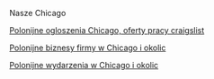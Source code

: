 Nasze Chicago

[Polonijne ogloszenia Chicago, oferty pracy craigslist](https://www.nasze-chicago.com/ogloszenia)

[Polonijne biznesy firmy w Chicago i okolic](https://www.nasze-chicago.com/business)

[Polonijne wydarzenia w Chicago i okolic](https://www.nasze-chicago.com/wydarzenia)
